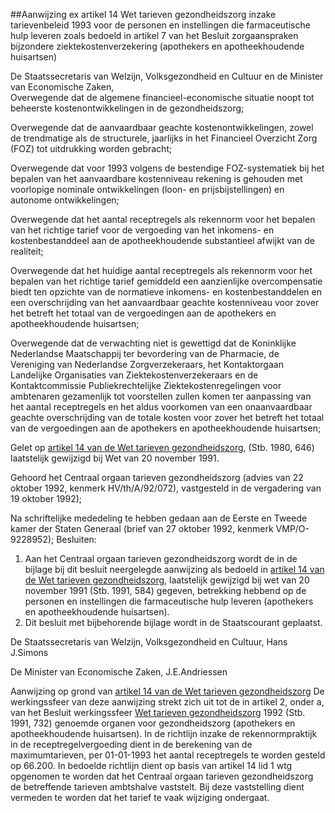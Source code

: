 <meta http-equiv='Content-Type' content='text/html; charset=utf-8' />

##Aanwijzing ex artikel 14 Wet tarieven gezondheidszorg inzake tarievenbeleid 1993 voor de personen en instellingen die farmaceutische hulp leveren zoals bedoeld in artikel 7 van het Besluit zorgaanspraken bijzondere ziektekostenverzekering (apothekers en apotheekhoudende huisartsen)

De Staatssecretaris van Welzijn, Volksgezondheid en Cultuur en de Minister van Economische Zaken,  
Overwegende dat de algemene financieel-economische situatie noopt tot beheerste kostenontwikkelingen in de gezondheidszorg;

Overwegende dat de aanvaardbaar geachte kostenontwikkelingen, zowel de trendmatige als de structurele, jaarlijks in het Financieel Overzicht Zorg (FOZ) tot uitdrukking worden gebracht;

Overwegende dat voor 1993 volgens de bestendige FOZ-systematiek bij het bepalen van het aanvaardbare kostenniveau rekening is gehouden met voorlopige nominale ontwikkelingen (loon- en prijsbijstellingen) en autonome ontwikkelingen;

Overwegende dat het aantal receptregels als rekennorm voor het bepalen van het richtige tarief voor de vergoeding van het inkomens- en kostenbestanddeel aan de apotheekhoudende substantieel afwijkt van de realiteit;

Overwegende dat het huidige aantal receptregels als rekennorm voor het bepalen van het richtige tarief gemiddeld een aanzienlijke overcompensatie biedt ten opzichte van de normatieve inkomens- en kostenbestanddelen en een overschrijding van het aanvaardbaar geachte kostenniveau voor zover het betreft het totaal van de vergoedingen aan de apothekers en apotheekhoudende huisartsen;

Overwegende dat de verwachting niet is gewettigd dat de Koninklijke Nederlandse Maatschappij ter bevordering van de Pharmacie, de Vereniging van Nederlandse Zorgverzekeraars, het Kontaktorgaan Landelijke Organisaties van Ziektekostenverzekeraars en de Kontaktcommissie Publiekrechtelijke Ziektekostenregelingen voor ambtenaren gezamenlijk tot voorstellen zullen komen ter aanpassing van het aantal receptregels en het aldus voorkomen van een onaanvaardbaar geachte overschrijding van de totale kosten voor zover het betreft het totaal van de vergoedingen aan de apothekers en apotheekhoudende huisartsen;

Gelet op [artikel 14 van de Wet tarieven gezondheidszorg](../../../../../../../../../../wet/wet/tarieven/gezondheidszorg/BWBR0003356/README.md), (Stb. 1980, 646) laatstelijk gewijzigd bij Wet van 20 november 1991.

Gehoord het Centraal orgaan tarieven gezondheidszorg (advies van 22 oktober 1992, kenmerk HV/th/A/92/072), vastgesteld in de vergadering van 19 oktober 1992);

Na schriftelijke mededeling te hebben gedaan aan de Eerste en Tweede kamer der Staten Generaal (brief van 27 oktober 1992, kenmerk VMP/O-9228952);
Besluiten:      
1.  Aan het Centraal orgaan tarieven gezondheidszorg wordt de in de bijlage bij dit besluit neergelegde aanwijzing als bedoeld in [artikel 14 van de Wet tarieven gezondheidszorg](../../../../../../../../../../wet/wet/tarieven/gezondheidszorg/BWBR0003356/README.md), laatstelijk gewijzigd bij wet van 20 november 1991 (Stb. 1991, 584) gegeven, betrekking hebbend op de personen en instellingen die farmaceutische hulp leveren (apothekers en apotheekhoudende huisartsen).   
2.  Dit besluit met bijbehorende bijlage wordt in de Staatscourant geplaatst.      

De 
Staatssecretaris van Welzijn, Volksgezondheid en Cultuur, 
Hans J.Simons 

De 
Minister van Economische Zaken, 
J.E.Andriessen   

Aanwijzing op grond van [artikel 14 van de Wet tarieven gezondheidszorg](../../../../../../../../../../wet/wet/tarieven/gezondheidszorg/BWBR0003356/README.md) De werkingssfeer van deze aanwijzing strekt zich uit tot de in artikel 2, onder a, van het Besluit werkingssfeer [Wet tarieven gezondheidszorg](../../../../../../../../../../wet/wet/tarieven/gezondheidszorg/BWBR0003356/README.md) 1992 (Stb. 1991, 732) genoemde organen voor gezondheidszorg (apothekers en apotheekhoudende huisartsen). In de richtlijn inzake de rekennormpraktijk in de receptregelvergoeding dient in de berekening van de maximumtarieven, per 01-01-1993 het aantal receptregels te worden gesteld op 66.200. In bedoelde richtlijn dient op basis van artikel 14 lid 1 wtg opgenomen te worden dat het Centraal orgaan tarieven gezondheidszorg de betreffende tarieven ambtshalve vaststelt. Bij deze vaststelling dient vermeden te worden dat het tarief te vaak wijziging ondergaat. 
